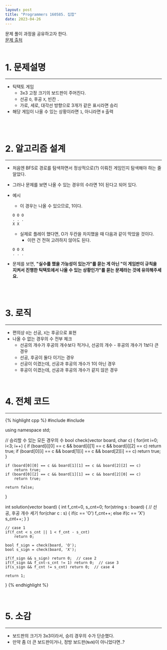 ```yaml
---
layout: post
title: "Programmers 160585. 집합"
date: 2023-04-26
---
```



문제 풀이 과정을 공유하고자 한다. <br/>
[문제 출처](https://school.programmers.co.kr/learn/courses/30/lessons/160585) <br/><br/>

# 1. 문제설명
<hr>

- 틱택토 게임
  - 3x3 고정 크기의 보드판이 주어진다.
  - 선공 `O`, 후공 `X`, 빈칸 `.`
  - 가로, 세로, 대각선 방향으로 3개가 같은 표시라면 승리
- 해당 게임이 나올 수 있는 상황이라면 `1`, 아니라면 `0` 출력

<br/><br/>

# 2. 알고리즘 설계
<hr>

- 처음엔 BFS로 경로를 탐색하면서 정상적으로(?) 이뤄진 게임인지 탐색해야 하는 줄 알았다.
- 그러나 문제를 보면 나올 수 있는 경우의 수라면 1이 된다고 되어 있다.
- 예시
  - 이 경우는 나올 수 있으므로, 1이다.

  ```
  O O O
  . . .
  X X
  ```

  - 실제로 플레이 했다면, O가 두칸을 차지했을 때 다음과 같이 막았을 것이다.
    - 이런 건 전혀 고려하지 않아도 된다.

  ```
  O O X
  . . .
  ```

- 문제를 보면, **"실수를 했을 가능성이 있는가"를 묻는 게 아닌 "이 게임판이 규칙을 지켜서 진행한 틱택토에서 나올 수 있는 상황인가"를 묻는 문제라는 것에 유의해주세요.**

<br/><br/>

# 3. 로직
<hr>

- 편의상 `O`는 선공, `X`는 후공으로 표현
- 나올 수 없는 경우의 수 전부 체크
  - 선공의 개수가 후공의 개수보다 적거나, 선공의 개수 - 후공의 개수가 1보다 큰 경우
  - 선공, 후공이 둘다 이기는 경우
  - 선공이 이겼는데, 선공과 후공의 개수가 1이 아닌 경우
  - 후공이 이겼는데, 선공과 후공의 개수가 같지 않은 경우


<br/>

# 4. 전체 코드
<hr>

{% highlight cpp %}
#include <string>
#include <vector>

using namespace std;

// 승리할 수 있는 모든 경우의 수
bool check(vector<string> board, char c) 
{
    for(int i=0; i<3; i++) {
        if (board[i][0] == c && board[i][1] == c && board[i][2] == c)
            return true;
        if (board[0][i] == c && board[1][i] == c && board[2][i] == c)
            return true;
    }
    
    if (board[0][0] == c && board[1][1] == c && board[2][2] == c)
        return true;
    if (board[0][2] == c && board[1][1] == c && board[2][0] == c)
        return true;
    
    return false;
}

int solution(vector<string> board) {
    int f_cnt=0, s_cnt=0;
    for(string s : board) {  // 선공, 후공 개수 세기
        for(char c : s) {
            if(c == 'O')
                f_cnt++;
            else if(c == 'X')
                s_cnt++;
        }
    }
    
	// case 1
    if(f_cnt < s_cnt || 1 < f_cnt - s_cnt)
        return 0;
    
    bool f_sign = check(board, 'O');
    bool s_sign = check(board, 'X');
    
    if(f_sign && s_sign) return 0;  // case 2
    if(f_sign && f_cnt-s_cnt != 1) return 0;  // case 3
    if(s_sign && f_cnt != s_cnt) return 0;  // case 4
    
    return 1;
}
{% endhighlight %}

<br/>


# 5. 소감
<hr>

- 보드판의 크기가 3x3이라서, 승리 경우의 수가 단순했다.
- 만약 좀 더 큰 보드판이거나, 정방 보드판(`NxN`)이 아니었다면..?